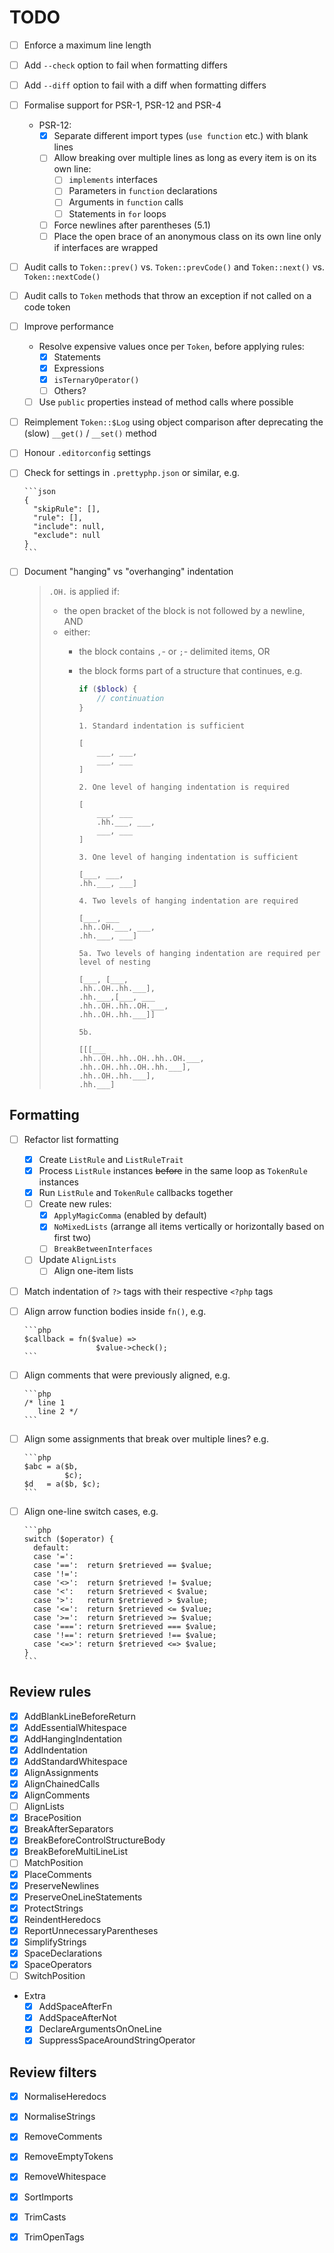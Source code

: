 # TODO

- [ ] Enforce a maximum line length
- [ ] Add `--check` option to fail when formatting differs
- [ ] Add `--diff` option to fail with a diff when formatting differs
- [ ] Formalise support for PSR-1, PSR-12 and PSR-4
  - PSR-12:
    - [x] Separate different import types (`use function` etc.) with blank lines
    - [ ] Allow breaking over multiple lines as long as every item is on its own line:
      - [ ] `implements` interfaces
      - [ ] Parameters in `function` declarations
      - [ ] Arguments in `function` calls
      - [ ] Statements in `for` loops
    - [ ] Force newlines after parentheses (5.1)
    - [ ] Place the open brace of an anonymous class on its own line only if interfaces are wrapped
- [ ] Audit calls to `Token::prev()` vs. `Token::prevCode()` and `Token::next()` vs. `Token::nextCode()`
- [ ] Audit calls to `Token` methods that throw an exception if not called on a code token
- [ ] Improve performance
  - Resolve expensive values once per `Token`, before applying rules:
    - [x] Statements
    - [x] Expressions
    - [x] `isTernaryOperator()`
    - [ ] Others?
  - [ ] Use `public` properties instead of method calls where possible
- [ ] Reimplement `Token::$Log` using object comparison after deprecating the (slow) `__get()` / `__set()` method
- [ ] Honour `.editorconfig` settings
- [ ] Check for settings in `.prettyphp.json` or similar, e.g.

      ```json
      {
        "skipRule": [],
        "rule": [],
        "include": null,
        "exclude": null
      }
      ```

- [ ] Document "hanging" vs "overhanging" indentation

  > `.OH.` is applied if:
  >
  > - the open bracket of the block is not followed by a newline, AND
  > - either:
  >   - the block contains `,`- or `;`- delimited items, OR
  >   - the block forms part of a structure that continues, e.g.
  >
  >     ```php
  >     if ($block) {
  >         // continuation
  >     }
  >     ```
  >
  >     ```
  >     1. Standard indentation is sufficient
  >
  >     [
  >         ___, ___,
  >         ___, ___
  >     ]
  >
  >     2. One level of hanging indentation is required
  >
  >     [
  >         ___, ___
  >         .hh.___, ___,
  >         ___, ___
  >     ]
  >
  >     3. One level of hanging indentation is sufficient
  >
  >     [___, ___,
  >     .hh.___, ___]
  >
  >     4. Two levels of hanging indentation are required
  >
  >     [___, ___
  >     .hh..OH.___, ___,
  >     .hh.___, ___]
  >
  >     5a. Two levels of hanging indentation are required per level of nesting
  >
  >     [___, [___,
  >     .hh..OH..hh.___],
  >     .hh.___,[___, ___
  >     .hh..OH..hh..OH.___,
  >     .hh..OH..hh.___]]
  >
  >     5b.
  >
  >     [[[___
  >     .hh..OH..hh..OH..hh..OH.___,
  >     .hh..OH..hh..OH..hh.___],
  >     .hh..OH..hh.___],
  >     .hh.___]
  >     ```

## Formatting

- [ ] Refactor list formatting
  - [x] Create `ListRule` and `ListRuleTrait`
  - [x] Process `ListRule` instances ~~before~~ in the same loop as `TokenRule` instances
  - [x] Run `ListRule` and `TokenRule` callbacks together
  - [ ] Create new rules:
    - [x] `ApplyMagicComma` (enabled by default)
    - [x] `NoMixedLists` (arrange all items vertically or horizontally based on first two)
    - [ ] `BreakBetweenInterfaces`
  - [ ] Update `AlignLists`
    - [ ] Align one-item lists
- [ ] Match indentation of `?>` tags with their respective `<?php` tags
- [ ] Align arrow function bodies inside `fn()`, e.g.

      ```php
      $callback = fn($value) =>
                      $value->check();
      ```

- [ ] Align comments that were previously aligned, e.g.

      ```php
      /* line 1
         line 2 */
      ```

- [ ] Align some assignments that break over multiple lines? e.g.

      ```php
      $abc = a($b,
               $c);
      $d   = a($b, $c);
      ```

- [ ] Align one-line switch cases, e.g.

      ```php
      switch ($operator) {
        default:
        case '=':
        case '==':  return $retrieved == $value;
        case '!=':
        case '<>':  return $retrieved != $value;
        case '<':   return $retrieved < $value;
        case '>':   return $retrieved > $value;
        case '<=':  return $retrieved <= $value;
        case '>=':  return $retrieved >= $value;
        case '===': return $retrieved === $value;
        case '!==': return $retrieved !== $value;
        case '<=>': return $retrieved <=> $value;
      }
      ```

## Review rules

- [x] AddBlankLineBeforeReturn
- [x] AddEssentialWhitespace
- [x] AddHangingIndentation
- [x] AddIndentation
- [x] AddStandardWhitespace
- [x] AlignAssignments
- [x] AlignChainedCalls
- [x] AlignComments
- [ ] AlignLists
- [x] BracePosition
- [x] BreakAfterSeparators
- [x] BreakBeforeControlStructureBody
- [x] BreakBeforeMultiLineList
- [ ] MatchPosition
- [x] PlaceComments
- [x] PreserveNewlines
- [x] PreserveOneLineStatements
- [x] ProtectStrings
- [x] ReindentHeredocs
- [x] ReportUnnecessaryParentheses
- [x] SimplifyStrings
- [x] SpaceDeclarations
- [x] SpaceOperators
- [ ] SwitchPosition
- Extra
  - [x] AddSpaceAfterFn
  - [x] AddSpaceAfterNot
  - [x] DeclareArgumentsOnOneLine
  - [x] SuppressSpaceAroundStringOperator

## Review filters

- [x] NormaliseHeredocs
- [x] NormaliseStrings
- [x] RemoveComments
- [x] RemoveEmptyTokens
- [x] RemoveWhitespace
- [x] SortImports
- [x] TrimCasts
- [x] TrimOpenTags

